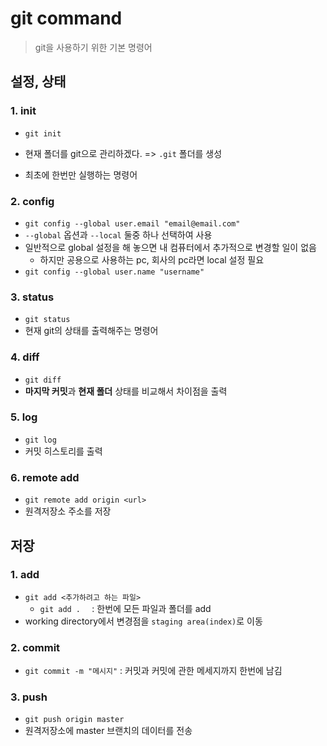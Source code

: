 # git command

> git을 사용하기 위한 기본 명령어





## 설정, 상태

### 1. init

- `git init`

- 현재 폴더를 git으로 관리하겠다. => `.git` 폴더를 생성
- 최초에 한번만 실행하는 명령어



### 2. config

- `git config --global user.email "email@email.com"`
- `--global` 옵션과 `--local` 둘중 하나 선택하여 사용
- 일반적으로 global 설정을 해 놓으면 내 컴퓨터에서 추가적으로 변경할 일이 없음
  - 하지만 공용으로 사용하는 pc, 회사의 pc라면 local 설정 필요
- `git config --global user.name "username"`



### 3. status

- `git status`
- 현재 git의 상태를 출력해주는 명령어



### 4. diff

- `git diff`
- **마지막 커밋**과 **현재 폴더** 상태를 비교해서 차이점을 출력



### 5. log

- `git log`
- 커밋 히스토리를 출력



### 6. remote add

- `git remote add origin <url>`
- 원격저장소 주소를 저장







## 저장

### 1. add

- `git add <추가하려고 하는 파일>`
  - `git add .  ` : 한번에 모든 파일과 폴더를 add
- working directory에서 변경점을 `staging area(index)`로 이동



### 2. commit

- `git commit -m "메시지"` : 커밋과 커밋에 관한 메세지까지 한번에 남김

  

### 3. push

- `git push origin master`
- 원격저장소에 master 브랜치의 데이터를 전송


